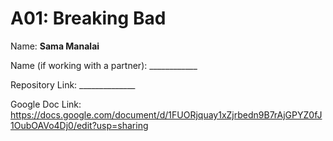 # A01: Breaking Bad

Name: __Sama Manalai__

Name (if working with a partner): ____________

Repository Link: ______________

Google Doc Link: https://docs.google.com/document/d/1FUORjquay1xZjrbedn9B7rAjGPYZ0fJ1OubOAVo4Dj0/edit?usp=sharing

